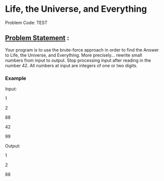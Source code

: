 # Life, the Universe, and Everything 
Problem Code: TEST
## [Problem Statement](https://www.codechef.com/LRNDSA01/problems/TEST) :

Your program is to use the brute-force approach in order to find the Answer to Life, the Universe, and Everything. More precisely... rewrite small numbers from input to output. Stop processing input after reading in the number 42. All numbers at input are integers of one or two digits.

### Example
Input:

1

2

88

42

99

Output:

1

2

88